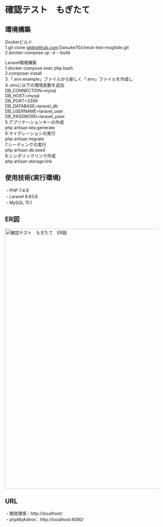 # 確認テスト　もぎたて

## 環境構築
Dockerビルド  
1.git clone git@github.com:Daisuke70/check-test-mogitate.git  
2.docker-compose up -d --build  

Laravel環境構築  
1.docker-compose exec php bash  
2.composer install  
3.「.env.example」ファイルから新しく「.env」ファイルを作成し  
4..envに以下の環境変数を追加  
DB_CONNECTION=mysql  
DB_HOST=mysql  
DB_PORT=3306  
DB_DATABASE=laravel_db  
DB_USERNAME=laravel_user  
DB_PASSWORD=laravel_pass  
5.アプリケーションキーの作成  
php artisan key:generate  
6.マイグレーションの実行  
php artisan migrate  
7.シーディングの実行  
php artisan db:seed  
8.シンボリックリンク作成  
php artisan storage:link  

## 使用技術(実行環境)  
・PHP 7.4.9  
・Laravel 8.83.8  
・MySQL 15.1  


## ER図
  <img width="856" alt="確認テスト　もぎたて　ER図" src="https://github.com/user-attachments/assets/493d9163-2350-4dc7-aabc-27b2946105e1" />



## URL
・開発環境：http://localhost/  
・phpMyAdmin：http://localhost:8080/
